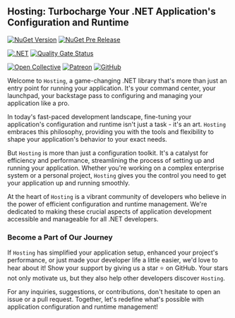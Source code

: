 ## Hosting: Turbocharge Your .NET Application's Configuration and Runtime

[![NuGet Version](https://img.shields.io/nuget/v/wangkanai.hosting)](https://www.nuget.org/packages/wangkanai.hosting)
[![NuGet Pre Release](https://img.shields.io/nuget/vpre/wangkanai.hosting)](https://www.nuget.org/packages/wangkanai.hosting)

[![.NET](https://github.com/wangkanai/wangkanai/actions/workflows/dotnet.yml/badge.svg)](https://github.com/wangkanai/wangkanai/actions/workflows/dotnet.yml)
[![Quality Gate Status](https://sonarcloud.io/api/project_badges/measure?project=wangkanai_github&metric=alert_status)](https://sonarcloud.io/summary/new_code?id=wangkanai_github)

[![Open Collective](https://img.shields.io/badge/open%20collective-support%20me-3385FF.svg)](https://opencollective.com/wangkanai)
[![Patreon](https://img.shields.io/badge/patreon-support%20me-d9643a.svg)](https://www.patreon.com/wangkanai)
[![GitHub](https://img.shields.io/github/license/wangkanai/wangkanai)](https://github.com/wangkanai/wangkanai/blob/main/LICENSE)

Welcome to `Hosting`, a game-changing .NET library that's more than just an entry point for running your application.
It's your command center, your launchpad, your backstage pass to configuring and managing your application like a pro.

In today's fast-paced development landscape, fine-tuning your application's configuration and runtime isn't just a task - it's an art.
`Hosting` embraces this philosophy, providing you with the tools and flexibility to shape your application's behavior to your exact needs.

But `Hosting` is more than just a configuration toolkit. It's a catalyst for efficiency and performance, streamlining the process of setting up and running your application.
Whether you're working on a complex enterprise system or a personal project, `Hosting` gives you the control you need to get your application up and running smoothly.

At the heart of `Hosting` is a vibrant community of developers who believe in the power of efficient configuration and runtime management.
We're dedicated to making these crucial aspects of application development accessible and manageable for all .NET developers.

### Become a Part of Our Journey

If `Hosting` has simplified your application setup, enhanced your project's performance, or just made your developer life a little easier, we'd love to hear about it!
Show your support by giving us a star ⭐ on GitHub. Your stars not only motivate us, but they also help other developers discover `Hosting`.

For any inquiries, suggestions, or contributions, don't hesitate to open an issue or a pull request.
Together, let's redefine what's possible with application configuration and runtime management!
